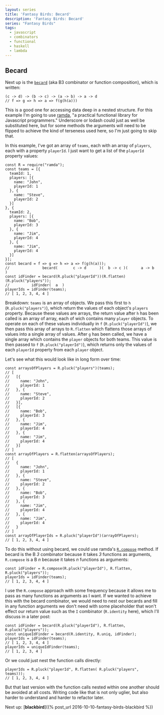 ```yaml
---
layout: series
title: 'Fantasy Birds: Becard'
description: 'Fantasy Birds: Becard'
series: "Fantasy Birds"
tags: 
  - javascript
  - combinators
  - functional
  - haskell
  - lambda
---
```


## Becard

Next up is the [`becard`](https://github.com/fantasyland/fantasy-birds#becard--c---d---b---c---a---b---a---d) (aka B3 combinator or function composition), which is written:

```
(c -> d) -> (b -> c) -> (a -> b) -> a -> d
// f => g => h => a => f(g(h(a)))
```

This is a good one for accessing data deep in a nested structure. For this example I'm going to use [ramda](http://ramdajs.com/), "a practical functional library for Javascript programmers." Underscore or lodash could just as well be substituted here, but for some methods the arguments will need to be flipped to achieve the kind of terseness used here, so I'm just going to skip that.

In this example, I've got an array of `teams`, each with an array of `players`, each with a property `playerId`. I just want to get a list of the `playerId` property values:

```
const R = require("ramda");
const teams = [{
  teamId: 1,
  players: [{
    name: "John",
    playerId: 1
  }, {
    name: "Steve",
    playerId: 2
  }]
}, {
  teamId: 2,
  players: [{
    name: "Bob",
    playerId: 3
  }, {
    name: "Jim",
    playerId: 4
  }, {
    name: "Jim",
    playerId: 4
  }]
}];
const becard = f => g => h => a => f(g(h(a)));
//               becard(       c -> d      )(  b -> c )(      a -> b      )
const idFinder = becard(R.pluck("playerId"))(R.flatten)(R.pluck("players"));
//          idFinder(  a  )
playerIds = idFinder(teams);
// [ 1, 2, 3, 4, 4 ]
```

Breakdown: `teams` is an array of objects. We pass this first to `h` (`R.pluck("players")`), which return the values of each object's `players` property. Because these values are arrays, the return value after `h` has been called is an array of array, each of wich contains many `player` objects. To operate on each of these values individually in `f` (`R.pluck("playerId")`), we then pass this array of arrays to `R.flatten` which flattens those arrays of values into a single array of values. After `g` has been called, we have a single array which contains the `player` objects for both teams. This value is then passed to `f` (`R.pluck("playerId")`), which returns only the values of each `playerId` property from each `player` object.

Let's see what this would look like in long form over time:

```
const arraysOfPlayers = R.pluck("players")(teams);
// [
//   [{
//     name: "John",
//     playerId: 1
//   }, {
//     name: "Steve",
//     playerId: 2
//   }],
//   [{
//     name: "Bob",
//     playerId: 3
//   }, {
//     name: "Jim",
//     playerId: 4
//   }, {
//     name: "Jim",
//     playerId: 4
//   }]
// ]
const arrayOfPlayers = R.flatten(arraysOfPlayers);
// [
//   {
//     name: "John",
//     playerId: 1
//   }, {
//     name: "Steve",
//     playerId: 2
//   }, {
//     name: "Bob",
//     playerId: 3
//   }, {
//     name: "Jim",
//     playerId: 4
//   }, {
//     name: "Jim",
//     playerId: 4
//   }
// ]
const arrayOfPlayerIds = R.pluck("playerId")(arrayOfPlayers);
// [ 1, 2, 3, 4, 4 ]
```

To do this without using becard, we could use ramda's [`R.compose`](http://ramdajs.org/docs/#compose) method. If becard is the B _3_ combinator because it takes _3_ functions as arguments, `R.compose` is a B _n_ because it takes _n_ functions as arguments:

```
const idFinder = R.compose(R.pluck("playerId"), R.flatten, R.pluck("players"));
playerIds = idFinder(teams);
// [ 1, 2, 3, 4, 4 ]
```

I use the `R.compose` approach with some frequency because it allows me to pass as many functions as arguments as I want. If we wanted to achieve this with the becard combinator, we would need to nest our becards and fill in any function arguments we don't need with some placeholder that won't effect our return value such as the `I` combinator (`R.identity` here), which I'll discuss in a later post:

```
const idFinder = becard(R.pluck("playerId"), R.flatten, R.pluck("players"));
const uniqueIdFinder = becard(R.identity, R.uniq, idFinder);
playerIds = idFinder(teams);
// [ 1, 2, 3, 4, 4 ]
playerIds = uniqueIdFinder(teams);
// [ 1, 2, 3, 4 ]
```

Or we could just nest the function calls directly:

```
playerIds = R.pluck("playerId", R.flatten( R.pluck("players", teams)));
// [ 1, 2, 3, 4, 4 ]
```

But that last version with the function calls nested within one another should be avoided at all costs. Writing code like that is not only uglier, but also harder to understand and harder to refactor later.

Next up: [**blackbird**]({% post_url 2016-10-10-fantasy-birds-blackbird %})

